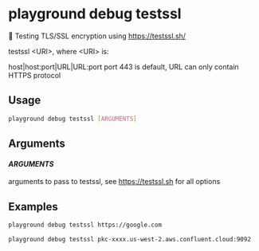 # playground debug testssl

🔐 Testing TLS/SSL encryption using https://testssl.sh/  
  
testssl \<URI\>, where \<URI\> is:  
  
host|host:port|URL|URL:port   port 443 is default, URL can only contain HTTPS protocol

## Usage

```bash
playground debug testssl [ARGUMENTS]
```

## Arguments

#### *ARGUMENTS*

arguments to pass to testssl, see https://testssl.sh for all options

## Examples

```bash
playground debug testssl https://google.com
```

```bash
playground debug testssl pkc-xxxx.us-west-2.aws.confluent.cloud:9092
```


